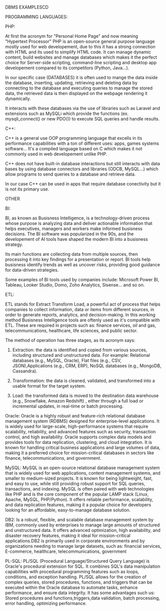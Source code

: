 DBMS EXAMPLESCD








PROGRAMMING LANGUAGES:





PHP:

At first the acronym for "Personal Home Page" and now meaning "Hypertext Processor"
PHP is an open-source general purpose language mostly used for web developement, 
due to this it has a strong connection with HTML and its used to simplify HTML code.
It can manage dynamic content, build websites and manage databases which makes it the perfect choice for
Server-side scripting, command-line scripting and desktop app developement compared to its competitors (Python, Java...).

In our specific case (DATABASES) it is often used to mange the data inside the database, inserting,
updating, retrieving and deleting data by connecting to the database and executing queries to manage the stored data,
the retrieved data is then displayed on the webpage rendering it dynamically.

It interacts with these databases via the use of libraries such as Laravel and extensions such as MySQLi
which provide the functions (ex. mysqli_connect() or new PDO()) to execute SQL queries and handle results.


C++:

C++ is a general use OOP programming language that excells in its performance capabilities with a ton of different uses: apps, games systems software...
It's a compiled language based on C which makes it not commonly used in web developement unlike PHP.

C++ does not have built-in database interactions 
but still interacts with data bases by using database connectors and libraries (ODCB, MySQL...) 
which allow programs to send queries to a database and retrieve data.

In our case C++ can be used in apps that require database conectivity but it is not its primary use.




OTHER



BI:

BI, as known as Busisness Intelligence, is a technology-driven process whose purpose is analyzing data and deliver
actionable information that helps executives, managers and workers make informed busisness decisions. 
The BI software was popularized in the 90s, and the developement of AI tools have shaped the modern BI into a busisness strategy.

Its main functions are collecting data from multiple sources, then processing it into key findings for a presentation or report. BI 
tools help busisness identify trends as well as uncover risks, providing good guidance for data-driven strategies. 

Some examples of BI tools used by companies include: Microsoft Power BI, Tableau, Looker Studio, Domo, Zoho Analytics, Sisense... and so on.

ETL: 

ETL stands for Extract Transform Load, a powerful act of process that helps companies to collect information, data or items from different 
sources, in order to generate reports, analytics, and decision-making. In this working method Busisness Intelligence tools are oftenly used
as it's compatible with ETL. 
These are required in projects such as: finance services, oil and gas, telecommunications, healthcare, life sciences, and public sector.   

The method of operation has three stages, as its acronym says: 
1. Extraction: the data is identified and copied from various sources, including structured and unstructured data. 
For example: Relational databases (e.g., MySQL, Oracle), Flat files (e.g., CSV, JSON),Applications (e.g., CRM, ERP), NoSQL databases (e.g., MongoDB, Cassandra).

2. Transformation: the data is cleaned, validated, and transformed into a usable format for the target system.

3. Load: the transformed data is moved to the destination data warehouse (e.g., Snowflake, Amazon Redshift) , either through a full load or incremental updates, 
in real-time or batch processing.


Oracle: Oracle is a highly robust and feature-rich relational database management system (RDBMS) designed for enterprise-level applications. It is widely used for large-scale, high-performance systems that require scalability, reliability, and advanced features such as security, transaction control, and high availability. Oracle supports complex data models and provides tools for data replication, clustering, and cloud integration. It is known for handling critical business applications and large volumes of data, making it a preferred choice for mission-critical databases in sectors like finance, telecommunications, and government.

MySQL: MySQL is an open-source relational database management system that is widely used for web applications, content management systems, and smaller to medium-sized projects. It is known for being lightweight, fast, and easy to use, while still providing robust support for SQL queries, transactions, and indexing. MySQL is often paired with web technologies like PHP and is the core component of the popular LAMP stack (Linux, Apache, MySQL, PHP/Python). It offers reliable performance, scalability, and data replication features, making it a popular choice for developers looking for an affordable, easy-to-manage database solution.

DB2: Is a robust, flexible, and scalable database management system by IBM, commonly used by enterprises to manage large amounts of structured and unstructured data. It offers advanced optimization, high availability, and disaster recovery features, making it ideal for mission-critical applications.DB2 is primarily used in corporate environments and by organizations needing to manage large datasets, such as: financial services, E-commerce, healthcare, telecommunications, government

PL-SQL: PL/SQL (Procedural Language/Structured Query Language) is Oracle's procedural extension for SQL. It combines SQL's data manipulation capabilities with procedural programming features such as loops, conditions, and exception handling. PL/SQL allows for the creation of complex queries, stored procedures, functions, and triggers that can be executed within the Oracle database to automate tasks, enhance performance, and ensure data integrity. It has some advantages such us: Stored procedures and functions,triggers,data validation, batch processing, error handling, optimizing performance.



